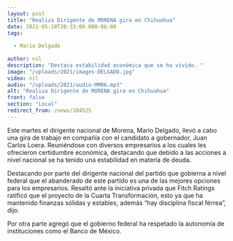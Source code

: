 ```yaml
---
layout: post
title: "Realiza Dirigente de MORENA gira en Chihuahua"
date: 2021-05-18T20:33:00.000-06:00
tags:
  
  - Mario Delgado
  
author: nil
description: "Destaca estabilidad económica que se ha vivido. "
image: "/uploads/2021/images-DELGADO.jpg"
video: nil
audio: "/uploads/2021/audio-MM06.mp3"
alt: "Realiza Dirigente de MORENA gira en Chihuahua"
front: false
section: "Local"
redirect_from: /news/184525
---
```


Este martes el dirigente nacional de Morena, Mario Delgado, llevó a cabo una gira de trabajo en compañía con el candidato a gobernador, Juan Carlos Loera. Reuniéndose con diversos empresarios a los cuales les ofrecieron certidumbre económica, destacando que debido a las acciones a nivel nacional se ha tenido una estabilidad en materia de deuda.

Destacando por parte del dirigente nacional del partido que gobierna a nivel federal que el abanderado de este partido es una de las mejores opciones para los empresarios. Resaltó ante la iniciativa privada que Fitch Ratings ratificó que el proyecto de la Cuarta Transformación, esto ya que ha mantenido finanzas sólidas y estables, además “hay disciplina fiscal férrea”, dijo.

Por otra parte agregó que el gobierno federal ha respetado la autonomía de instituciones como el Banco de México.
